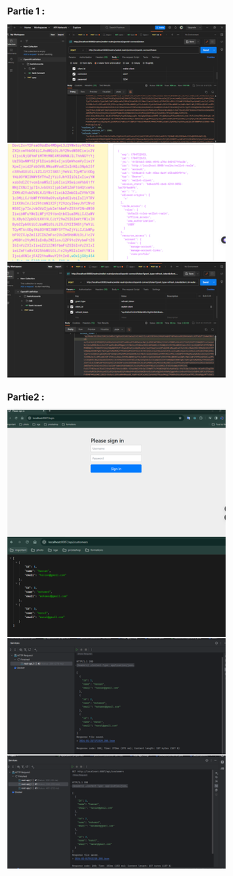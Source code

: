 <h2>Partie 1 :</h2>
<img src="img/b.png">
<img src="img/c.png">
<img src="img/d.png">
<h2>Partie2 :</h2>
<img src="img/img1.png">
<img src="img/img2.png">
<img src="img/img3.png">
<img src="img/img4.png">